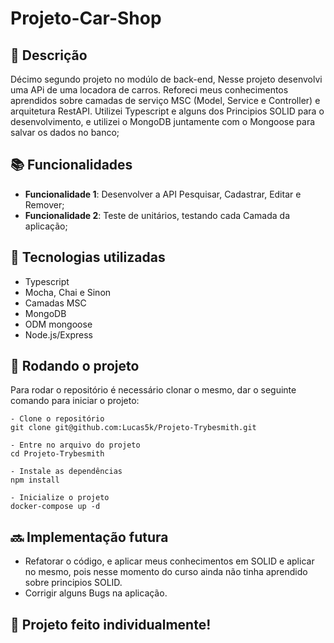 # Projeto-Car-Shop

## :memo: Descrição
Décimo segundo projeto no modúlo de back-end, Nesse projeto desenvolvi uma APi de uma locadora de carros.
Reforeci meus conhecimentos aprendidos sobre camadas de serviço MSC (Model, Service e Controller) e arquitetura RestAPI.
Utilizei Typescript e alguns dos Principios SOLID para o desenvolvimento, e utilizei o MongoDB juntamente com o Mongoose
para salvar os dados no banco;


## :books: Funcionalidades
* <b>Funcionalidade 1</b>: Desenvolver a API Pesquisar, Cadastrar, Editar e Remover;
* <b>Funcionalidade 2</b>: Teste de unitários, testando cada Camada da aplicação;

## :wrench: Tecnologias utilizadas
- Typescript
- Mocha, Chai e Sinon
- Camadas MSC
- MongoDB
- ODM mongoose
- Node.js/Express

## :rocket: Rodando o projeto
Para rodar o repositório é necessário clonar o mesmo, dar o seguinte comando para iniciar o projeto:
```
- Clone o repositório
git clone git@github.com:Lucas5k/Projeto-Trybesmith.git

- Entre no arquivo do projeto
cd Projeto-Trybesmith

- Instale as dependências
npm install

- Inicialize o projeto
docker-compose up -d

```
## :soon: Implementação futura
* Refatorar o código, e aplicar meus conhecimentos em SOLID e aplicar no mesmo, pois nesse momento do curso ainda não tinha aprendido sobre principios SOLID.
* Corrigir alguns Bugs na aplicação.

## :handshake: Projeto feito individualmente!
